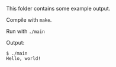This folder contains some example output.

Compile with `make`.

Run with `./main`

Output:
```
$ ./main
Hello, world!
```
